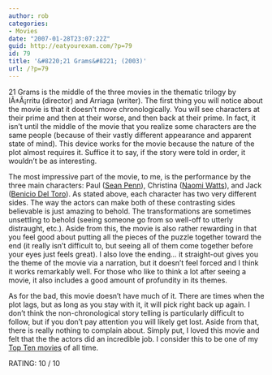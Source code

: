```yaml
---
author: rob
categories:
- Movies
date: "2007-01-28T23:07:22Z"
guid: http://eatyourexam.com/?p=79
id: 79
title: '&#8220;21 Grams&#8221; (2003)'
url: /?p=79
---
```

21 Grams is the middle of the three movies in the thematic trilogy by IÃ±Ã¡rritu (director) and Arriaga (writer). The first thing you will notice about the movie is that it doesn&#8217;t move chronologically. You will see characters at their prime and then at their worse, and then back at their prime. In fact, it isn&#8217;t until the middle of the movie that you realize some characters are the same people (because of their vastly different appearance and apparent state of mind). This device works for the movie because the nature of the plot almost requires it. Suffice it to say, if the story were told in order, it wouldn&#8217;t be as interesting.

The most impressive part of the movie, to me, is the performance by the three main characters: Paul (<a target="_blank" title="Sean Penn IMDB Entry" href="http://imdb.com/name/nm0000576/">Sean Penn</a>), Christina (<a target="_blank" title="Naomi Watts IMDB Entry" href="http://imdb.com/name/nm0915208/">Naomi Watts</a>), and Jack (<a target="_blank" title="Benicio Del Toro IMDB Entry" href="http://imdb.com/name/nm0001125/">Benicio Del Toro</a>). As stated above, each character has two very different sides. The way the actors can make both of these contrasting sides believable is just amazing to behold. The transformations are sometimes unsettling to behold (seeing someone go from so well-off to utterly distraught, etc.). Aside from this, the movie is also rather rewarding in that you feel good about putting all the pieces of the puzzle together toward the end (it really isn&#8217;t difficult to, but seeing all of them come together before your eyes just feels great). I also love the ending&#8230; it straight-out gives you the theme of the movie via a narration, but it doesn&#8217;t feel forced and I think it works remarkably well. For those who like to think a lot after seeing a movie, it also includes a good amount of profundity in its themes.

As for the bad, this movie doesn&#8217;t have much of it. There are times when the plot lags, but as long as you stay with it, it will pick right back up again. I don&#8217;t think the non-chronological story telling is particularly difficult to follow, but if you don&#8217;t pay attention you will likely get lost. Aside from that, there is really nothing to complain about. Simply put, I loved this movie and felt that the the actors did an incredible job. I consider this to be one of my <a href="http://eatyourexam.com/?p=26" title="Top Ten Movies" target="_blank">Top Ten movies</a> of all time.

RATING: 10 / 10